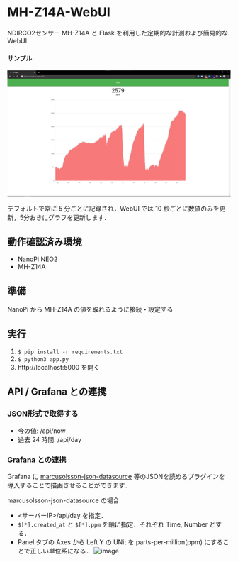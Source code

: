 # MH-Z14A-WebUI
NDIRCO2センサー MH-Z14A と Flask を利用した定期的な計測および簡易的な WebUI

#### サンプル

![](assets/ex1.png)

デフォルトで常に 5 分ごとに記録され，WebUI では 10 秒ごとに数値のみを更新，5分おきにグラフを更新します．



## 動作確認済み環境

* NanoPi NEO2
* MH-Z14A



## 準備

NanoPi から MH-Z14A の値を取れるように接続・設定する



## 実行
1. `$ pip install -r requirements.txt`
1. `$ python3 app.py`
1. http://localhost:5000 を開く


## API / Grafana との連携
### JSON形式で取得する
* 今の値: /api/now
* 過去 24 時間: /api/day

### Grafana との連携
Grafana に [marcusolsson-json-datasource](https://github.com/marcusolsson/grafana-json-datasource) 等のJSONを読めるプラグインを導入することで描画させることができます．  
  
marcusolsson-json-datasource の場合
- <サーバーIP>/api/day を指定．
- `$[*].created_at` と `$[*].ppm` を軸に指定．それぞれ Time, Number とする．
- Panel タブの Axes から Left Y の UNit を parts-per-million(ppm) にすることで正しい単位系になる．
![image](https://user-images.githubusercontent.com/14951631/114410210-26c28e00-9be6-11eb-9fe4-ef0970f25a91.png)
